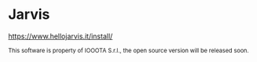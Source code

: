 # Jarvis

https://www.hellojarvis.it/install/

<sub>This software is property of IOOOTA S.r.l., the open source version will be released soon.</sub>
